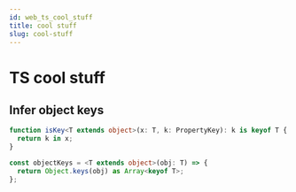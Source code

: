 ```yaml
---
id: web_ts_cool_stuff
title: cool stuff
slug: cool-stuff
---
```


# TS cool stuff

## Infer object keys

```ts
function isKey<T extends object>(x: T, k: PropertyKey): k is keyof T {
  return k in x;
}
```

```ts
const objectKeys = <T extends object>(obj: T) => {
  return Object.keys(obj) as Array<keyof T>;
};
```
